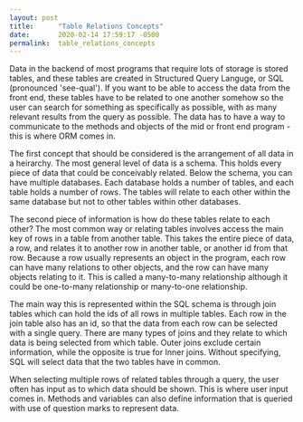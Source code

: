 ```yaml
---
layout: post
title:      "Table Relations Concepts"
date:       2020-02-14 17:59:17 -0500
permalink:  table_relations_concepts
---
```



Data in the backend of most programs that require lots of storage is stored tables, and these tables are created in Structured Query Languge, or SQL (pronounced 'see-qual').  If you want to be able to access the data from the front end, these tables have to be related to one another somehow so the user can search for something as specifically as possible, with as many relevant results from the query as possible.  The data has to have a way to communicate to the methods and objects of the mid or front end program - this is where ORM comes in.  

The first concept that should be considered is the arrangement of all data in a heirarchy.  The most general level of data is a schema.  This holds every piece of data that could be conceivably related.  Below the schema, you can have multiple databases.  Each database holds a number of tables, and each table holds a number of rows.  The tables will relate to each other within the same database but not to other tables within other databases.  

The second piece of information is how do these tables relate to each other?  The most common way or relating tables involves access the main key of rows in a table from another table.  This takes the entire piece of data, a row, and relates it to another row in another table, or another id from that row.  Because a row usually represents an object in the program, each row can have many relations to other objects, and the row can have many objects relating to it.  This is called a many-to-many relationship although it could be one-to-many relationship or many-to-one relationship.  

The main way this is represented within the SQL schema is through join tables which can hold the ids of all rows in multiple tables.  Each row in the join table also has an id, so that the data from each row can be selected with a single query.  There are many types of joins and they relate to which data is being selected from which table.  Outer joins exclude certain information, while the opposite is true for Inner joins.  Without specifying, SQL will select data that the two tables have in common.  

When selecting multiple rows of related tables through a query, the user often has input as to which data should be shown.  This is where user input comes in.  Methods and variables can also define information that is queried with use of question marks to represent data.


